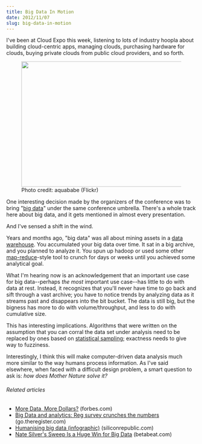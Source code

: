 ```yaml
---
title: Big Data In Motion
date: 2012/11/07
slug: big-data-in-motion
---
```


I've been at Cloud Expo this week, listening to lots of industry hoopla about building cloud-centric apps, managing clouds, purchasing hardware for clouds, buying private clouds from public cloud providers, and so forth.

<figure><img alt="" src="http://farm6.staticflickr.com/5283/5247181522_d9884b37ac.jpg" height="332" width="500" /><figcaption>Photo credit: aquababe (Flickr)</figcaption></figure>

One interesting decision made by the organizers of the conference was to bring "<a class="zem_slink" title="Big data" href="http://en.wikipedia.org/wiki/Big_data" target="_blank" rel="wikipedia">big data</a>" under the same conference umbrella. There's a whole track here about big data, and it gets mentioned in almost every presentation.

And I've sensed a shift in the wind.

Years and months ago, "big data" was all about mining assets in a <a class="zem_slink" title="Data warehouse" href="http://en.wikipedia.org/wiki/Data_warehouse" target="_blank" rel="wikipedia">data warehouse</a>. You accumulated your big data over time. It sat in a big archive, and you planned to analyze it. You spun up hadoop or used some other <a class="zem_slink" title="MapReduce" href="http://en.wikipedia.org/wiki/MapReduce" target="_blank" rel="wikipedia">map-reduce</a>-style tool to crunch for days or weeks until you achieved some analytical goal.

What I'm hearing now is an acknowledgement that an important use case for big data--perhaps <em>the most</em> important use case--has little to do with data at rest. Instead, it recognizes that you'll never have time to go back and sift through a vast archive; you have to notice trends by analyzing data as it streams past and disappears into the bit bucket. The data is still big, but the bigness has more to do with volume/throughput, and less to do with cumulative size.

This has interesting implications. Algorithms that were written on the assumption that you can corral the data set under analysis need to be replaced by ones based on <a class="zem_slink" title="Sampling (statistics)" href="http://en.wikipedia.org/wiki/Sampling_%28statistics%29" target="_blank" rel="wikipedia">statistical sampling</a>; exactness needs to give way to fuzziness.

Interestingly, I think this will make computer-driven data analysis much more similar to the way humans process information. As I've said elsewhere, when faced with a difficult design problem, a smart question to ask is: <em>how does Mother Nature solve it?</em>
<h6 class="zemanta-related-title" style="font-size:1em;">Related articles</h6>
<ul class="zemanta-article-ul">
	<li class="zemanta-article-ul-li"><a href="http://www.forbes.com/sites/tomtaulli/2012/11/06/more-data-more-dollars/" target="_blank">More Data, More Dollars?</a> (forbes.com)</li>
	<li class="zemanta-article-ul-li"><a href="http://go.theregister.com/feed/www.theregister.co.uk/2012/11/07/big_data_analytics/" target="_blank">Big Data and analytics: Reg survey crunches the numbers</a> (go.theregister.com)</li>
	<li class="zemanta-article-ul-li"><a href="http://www.siliconrepublic.com/strategy/item/29971-humanising-big-data-infogr" target="_blank">Humanising big data (infographic)</a> (siliconrepublic.com)</li>
	<li class="zemanta-article-ul-li"><a href="http://arnoldit.com/wordpress/2012/11/07/polyspot-delivers-insights-and-information-from-raw-data/" target="_blank"><a href="http://betabeat.com/2012/11/nate-silver-predicton-sweep-presidential-election-huge-win-big-data/" target="_blank">Nate Silver's Sweep Is a Huge Win for Big Data</a> (betabeat.com)</a></li>
</ul>